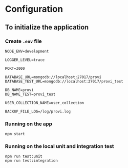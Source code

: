 # Configuration

## To initialize the application

### Create `.env` file 

```
NODE_ENV=development

LOGGER_LEVEL=trace

PORT=3000

DATABASE_URL=mongodb://localhost:27017/provi
DATABASE_TEST_URL=mongodb://localhost:27017/provi_test

DB_NAME=provi
DB_NAME_TEST=provi_test

USER_COLLECTION_NAME=user_collection

BACKUP_FILE_LOG=/log/provi.log
```

### Running on the app

```shell
npm start
```

### Running on the local unit and integration test 

```shell
npm run test:unit
npm run test:integration
```
